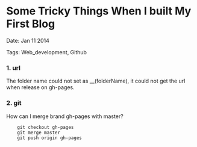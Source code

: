 # Some Tricky Things When I built My First Blog
Date: Jan 11 2014

Tags: Web_development, Github

### 1. url
The folder name could not set as __(folderName), it could not get the url when release on gh-pages. 


### 2. git
How can I merge brand gh-pages with master?

```
    git checkout gh-pages  
    git merge master  
    git push origin gh-pages  
```
